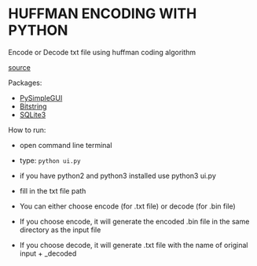 # HUFFMAN ENCODING WITH PYTHON

Encode or Decode txt file using huffman coding algorithm

[source](https://towardsdatascience.com/huffman-encoding-python-implementation-8448c3654328)

Packages:

- [PySimpleGUI](https://pysimplegui.readthedocs.io/en/latest/)
- [Bitstring](https://bitstring.readthedocs.io/en/latest/)
- [SQLite3](https://docs.python.org/3/library/sqlite3.html)

How to run:

- open command line terminal

- type:
  `python ui.py`

- if you have python2 and python3 installed use python3 ui.py

- fill in the txt file path

- You can either choose encode (for .txt file) or decode (for .bin file)

- If you choose encode, it will generate the encoded .bin file in the same directory as the input file

- If you choose decode, it will generate .txt file with the name of original input + \_decoded

